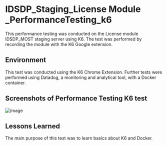 # IDSDP_Staging_License Module _PerformanceTesting_k6
This performance testing was conducted on the License module IDSDP_MOST staging server using K6. The test was performed by recording the module with the K6 Google extension.
## Environment
This test was conducted using the K6 Chrome Extension. Further tests were performed using Datadog, a monitoring and analytical tool, with a Docker container.
## Screenshots of Performance Testing K6 test 
![image](https://github.com/Nilufarhossain/Performance-Testing-Using-K6/assets/62650301/cbbd122e-3003-4eae-a3da-6e9ee69b34e0)
## Lessons Learned
The main purpose of this test was to learn basics about K6 and Docker.
